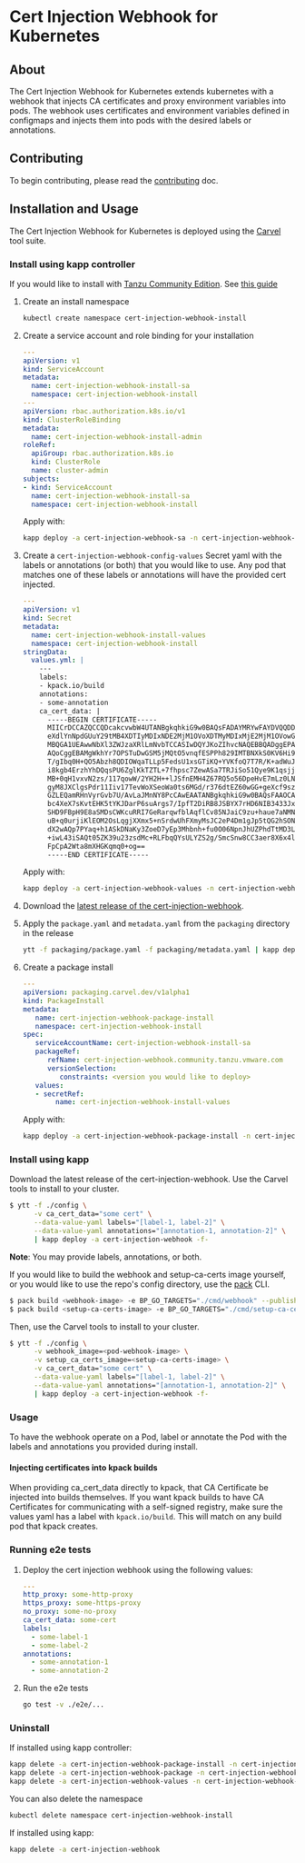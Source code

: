 # Cert Injection Webhook for Kubernetes

## About

The Cert Injection Webhook for Kubernetes extends kubernetes with a webhook that injects
CA certificates and proxy environment variables into pods. The webhook uses certificates and
environment variables defined in configmaps and injects them into pods with the desired labels or annotations.

## Contributing

To begin contributing, please read the [contributing](CONTRIBUTING.md) doc.

## Installation and Usage

The Cert Injection Webhook for Kubernetes is deployed using the [Carvel](hhttps://carvel.dev/) tool suite.

### Install using kapp controller
If you would like to install with [Tanzu Community Edition](https://tanzucommunityedition.io/). See [this guide](packaging/README.md)
1. Create an install namespace
   ```bash
   kubectl create namespace cert-injection-webhook-install
   ```

2. Create a service account and role binding for your installation

   ```yaml
   ---
   apiVersion: v1
   kind: ServiceAccount
   metadata:
     name: cert-injection-webhook-install-sa
     namespace: cert-injection-webhook-install
   ---
   apiVersion: rbac.authorization.k8s.io/v1
   kind: ClusterRoleBinding
   metadata:
     name: cert-injection-webhook-install-admin
   roleRef:
     apiGroup: rbac.authorization.k8s.io
     kind: ClusterRole
     name: cluster-admin
   subjects:
   - kind: ServiceAccount
     name: cert-injection-webhook-install-sa
     namespace: cert-injection-webhook-install
   ```

   Apply with:
   ```bash
   kapp deploy -a cert-injection-webhook-sa -n cert-injection-webhook-install -f <PATH-TO-SERVICE-ACCOUNT-YAML>
   ```

3. Create a `cert-injection-webhook-config-values` Secret yaml with the labels or annotations (or both) that you would like to use.
   Any pod that matches one of these labels or annotations will have the provided cert injected.

   ```yaml
   ---
   apiVersion: v1
   kind: Secret
   metadata:
     name: cert-injection-webhook-install-values
     namespace: cert-injection-webhook-install
   stringData:
     values.yml: |
       ---
       labels:
       - kpack.io/build
       annotations:
       - some-annotation
       ca_cert_data: |
         -----BEGIN CERTIFICATE-----
         MIICrDCCAZQCCQDcakcvwbW4UTANBgkqhkiG9w0BAQsFADAYMRYwFAYDVQQDDA1t
         eXdlYnNpdGUuY29tMB4XDTIyMDIxNDE2MjM1OVoXDTMyMDIxMjE2MjM1OVowGDEW
         MBQGA1UEAwwNbXl3ZWJzaXRlLmNvbTCCASIwDQYJKoZIhvcNAQEBBQADggEPADCC
         AQoCggEBAMgWkhYr7OPSTuDwGSM5jMQtO5vnqfESPPh829IMTBNXkS0KV6Hi90ka
         T/gIbq0H+QO5Abzh8QDIOWqaTLLp5FedsU1xsGTiKQ+YVKfoQ7T7R/K+adWuJL6H
         i8kgb4ErzhYhDQqsPU6ZglKkTZTL+7fhpsc7ZewASa7TRJiSo51Qye9K1qsjj3Wd
         MB+0qH1vxvN2zs/117qowW/2YH2H++lJSfnEMH4Z67RQ5o56DpeHvE7mLz0LNVu/
         gyM8JXClgsPdr11Iiv17TevWoXSeoWa0ts6MGd/r376dtEZ60wGG+geXcf9szAx1
         GZLEQamRHnVyrGvb7U/AvLaJMnNY8PcCAwEAATANBgkqhkiG9w0BAQsFAAOCAQEA
         bc4XeX7sKvtEHK5tYKJDarP6suArgs7/IpfT2DiRB8JSBYX7rHD6NIB3433JxQfc
         SHD9FBpH9E8aSMDsCWKcuRRI7GeRarqwfblAqflCv85NJaiC9zu+haue7aNMNnwA
         uB+q0urjiKlEOM2OsLqgjXXmx5+nSrdwUhFXmyMsJC2eP4Dm1gJp5tQG2hSONC7w
         dX2wAQp7PYaq+h1ASkDNaKy3ZoeD7yEp3Mhbnh+fu0O06NpnJhUZPhdTtMD3LYPJ
         +iwL43iSAQt05ZK39u23zsdMc+RLFbqQYsULYZS2g/SmcSnw8CC3aer8X6x4lEw7
         FpCpA2Wta8mXHGKqmq0+og==
         -----END CERTIFICATE-----
   ```

   Apply with:
   ```bash
   kapp deploy -a cert-injection-webhook-values -n cert-injection-webhook-install -f <PATH-TO-PACKAGE-SECRET-YAML>
   ```

4. Download the [latest release of the cert-injection-webhook](https://github.com/vmware-tanzu/cert-injection-webhook/releases).

5. Apply the `package.yaml` and `metadata.yaml` from the `packaging` directory in the release
   ```bash
   ytt -f packaging/package.yaml -f packaging/metadata.yaml | kapp deploy -a cert-injection-webhook-package -n cert-injection-webhook-install
   ```
   
6. Create a package install

   ```yaml
   ---
   apiVersion: packaging.carvel.dev/v1alpha1
   kind: PackageInstall
   metadata:
      name: cert-injection-webhook-package-install
      namespace: cert-injection-webhook-install 
   spec:
      serviceAccountName: cert-injection-webhook-install-sa
      packageRef:
         refName: cert-injection-webhook.community.tanzu.vmware.com
         versionSelection:
            constraints: <version you would like to deploy>
      values:
      - secretRef:
           name: cert-injection-webhook-install-values
   ```

   Apply with:
   ```bash
   kapp deploy -a cert-injection-webhook-package-install -n cert-injection-webhook-install -f <PATH-TO-PACKAGE-INSTALL-YAML>
   ```

### Install using kapp
Download the latest release of the cert-injection-webhook.
Use the Carvel tools to install to your cluster.

```bash
$ ytt -f ./config \
      -v ca_cert_data="some cert" \
      --data-value-yaml labels="[label-1, label-2]" \
      --data-value-yaml annotations="[annotation-1, annotation-2]" \
      | kapp deploy -a cert-injection-webhook -f-
```
**Note**: You may provide labels, annotations, or both.

If you would like to build the webhook and setup-ca-certs image yourself, or you would like to use the repo's config directory,
use the [pack](https://github.com/buildpacks/pack) CLI.

```bash
$ pack build <webhook-image> -e BP_GO_TARGETS="./cmd/webhook" --publish
$ pack build <setup-ca-certs-image> -e BP_GO_TARGETS="./cmd/setup-ca-certs" --publish
```

Then, use the Carvel tools to install to your cluster.

```bash
$ ytt -f ./config \
      -v webhook_image=<pod-webhook-image> \
      -v setup_ca_certs_image=<setup-ca-certs-image> \
      -v ca_cert_data="some cert" \
      --data-value-yaml labels="[label-1, label-2]" \
      --data-value-yaml annotations="[annotation-1, annotation-2]" \
      | kapp deploy -a cert-injection-webhook -f-
```

### Usage

To have the webhook operate on a Pod, label or annotate the Pod with the labels and annotations you provided during install.

#### Injecting certificates into kpack builds

When providing ca_cert_data directly to kpack, that CA Certificate be injected into builds themselves.
If you want kpack builds to have CA Certificates for communicating with a self-signed registry,
make sure the values yaml has a label with `kpack.io/build`. This will match on any build pod that kpack creates.

### Running e2e tests

1. Deploy the cert injection webhook using the following values:

   ```yaml
   ---
   http_proxy: some-http-proxy
   https_proxy: some-https-proxy
   no_proxy: some-no-proxy
   ca_cert_data: some-cert
   labels:
     - some-label-1
     - some-label-2
   annotations:
     - some-annotation-1
     - some-annotation-2
   ```

2. Run the e2e tests

   ```bash
   go test -v ./e2e/...
   ```

### Uninstall
If installed using kapp controller:
```bash
kapp delete -a cert-injection-webhook-package-install -n cert-injection-webhook-install
kapp delete -a cert-injection-webhook-package -n cert-injection-webhook-install
kapp delete -a cert-injection-webhook-values -n cert-injection-webhook-install
 ````

You can also delete the namespace

```bash
kubectl delete namespace cert-injection-webhook-install
```

If installed using kapp:
```bash
kapp delete -a cert-injection-webhook
```

